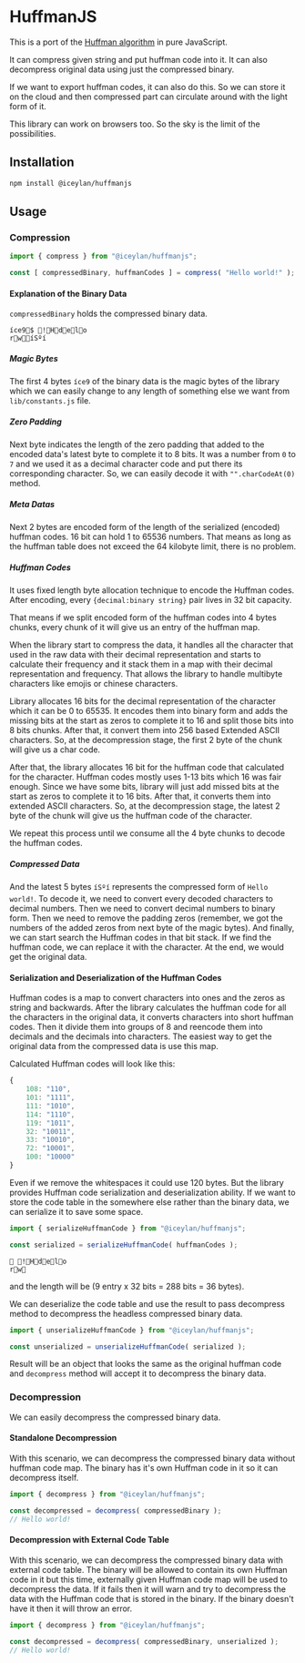 # HuffmanJS
This is a port of the [Huffman algorithm](https://en.wikipedia.org/wiki/Huffman_coding) in pure JavaScript.

It can compress given string and put huffman code into it. It can also decompress original data using just the compressed binary.

If we want to export huffman codes, it can also do this. So we can store it on the cloud and then compressed part can circulate around with the light form of it.

This library can work on browsers too. So the sky is the limit of the possibilities.

## Installation
```bash
npm install @iceylan/huffmanjs
```

## Usage
### Compression
```js
import { compress } from "@iceylan/huffmanjs";

const [ compressedBinary, huffmanCodes ] = compress( "Hello world!" );
```

#### Explanation of the Binary Data
`compressedBinary` holds the compressed binary data.

```
íce9$ !Hdelo
rwíSºí
```

##### Magic Bytes
The first 4 bytes `íce9` of the binary data is the magic bytes of the library which we can easily change to any length of something else we want from `lib/constants.js` file.

##### Zero Padding
Next byte indicates the length of the zero padding that added to the encoded data's latest byte to complete it to 8 bits. It was a number from `0` to `7` and we used it as a decimal character code and put there its corresponding character. So, we can easily decode it with `"".charCodeAt(0)` method.

##### Meta Datas
Next 2 bytes are encoded form of the length of the serialized (encoded) huffman codes. 16 bit can hold 1 to 65536 numbers. That means as long as the huffman table does not exceed the 64 kilobyte limit, there is no problem.

##### Huffman Codes
It uses fixed length byte allocation technique to encode the Huffman codes. After encoding, every `{decimal:binary string}` pair lives in 32 bit capacity.

That means if we split encoded form of the huffman codes into 4 bytes chunks, every chunk of it will give us an entry of the huffman map.

When the library start to compress the data, it handles all the character that used in the raw data with their decimal representation and starts to calculate their frequency and it stack them in a map with their decimal representation and frequency. That allows the library to handle multibyte characters like emojis or chinese characters.

Library allocates 16 bits for the decimal representation of the character which it can be 0 to 65535. It encodes them into binary form and adds the missing bits at the start as zeros to complete it to 16 and split those bits into 8 bits chunks. After that, it convert them into 256 based Extended ASCII characters. So, at the decompression stage, the first 2 byte of the chunk will give us a char code.

After that, the library allocates 16 bit for the huffman code that calculated for the character. Huffman codes mostly uses 1-13 bits which 16 was fair enough. Since we have some bits, library will just add missed bits at the start as zeros to complete it to 16 bits. After that, it converts them into extended ASCII characters. So, at the decompression stage, the latest 2 byte of the chunk will give us the huffman code of the character.

We repeat this process until we consume all the 4 byte chunks to decode the huffman codes.

##### Compressed Data
And the latest 5 bytes `íSºí` represents the compressed form of `Hello world!`. To decode it, we need to convert every decoded characters to decimal numbers. Then we need to convert decimal numbers to binary form. Then we need to remove the padding zeros (remember, we got the numbers of the added zeros from next byte of the magic bytes). And finally, we can start search the Huffman codes in that bit stack. If we find the huffman code, we can replace it with the character. At the end, we would get the original data.

#### Serialization and Deserialization of the Huffman Codes
Huffman codes is a map to convert characters into ones and the zeros as string and backwards. After the library calculates the huffman code for all the characters in the original data, it converts characters into short huffman codes. Then it divide them into groups of 8 and reencode them into decimals and the decimals into characters. The easiest way to get the original data from the compressed data is use this map.

Calculated Huffman codes will look like this:
```js
{
	108: "110",
	101: "1111",
	111: "1010",
	114: "1110",
	119: "1011",
	32: "10011",
	33: "10010",
	72: "10001",
	100: "10000"
}
```

Even if we remove the whitespaces it could use 120 bytes. But the library provides Huffman code serialization and deserialization ability. If we want to store the code table in the somewhere else rather than the binary data, we can serialize it to save some space.

```js
import { serializeHuffmanCode } from "@iceylan/huffmanjs";

const serialized = serializeHuffmanCode( huffmanCodes );
```

```
 !Hdelo
rw
```

and the length will be (9 entry x 32 bits = 288 bits = 36 bytes).

We can deserialize the code table and use the result to pass decompress method to decompress the headless compressed binary data.

```js
import { unserializeHuffmanCode } from "@iceylan/huffmanjs";

const unserialized = unserializeHuffmanCode( serialized );
```

Result will be an object that looks the same as the original huffman code and `decompress` method will accept it to decompress the binary data.

### Decompression
We can easily decompress the compressed binary data.

#### Standalone Decompression
With this scenario, we can decompress the compressed binary data without huffman code map. The binary has it's own Huffman code in it so it can decompress itself.

```js
import { decompress } from "@iceylan/huffmanjs";

const decompressed = decompress( compressedBinary );
// Hello world!
```

#### Decompression with External Code Table
With this scenario, we can decompress the compressed binary data with external code table. The binary will be allowed to contain its own Huffman code in it but this time, externally given Huffman code map will be used to decompress the data. If it fails then it will warn and try to decompress the data with the Huffman code that is stored in the binary. If the binary doesn't have it then it will throw an error.

```js
import { decompress } from "@iceylan/huffmanjs";

const decompressed = decompress( compressedBinary, unserialized );
// Hello world!
```
